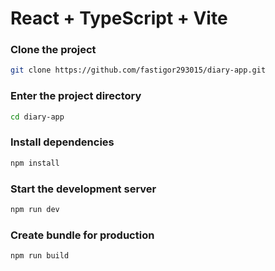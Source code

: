 # React + TypeScript + Vite

### Clone the project

```bash
git clone https://github.com/fastigor293015/diary-app.git
```

### Enter the project directory

```bash
cd diary-app
```

### Install dependencies

```bash
npm install
```

### Start the development server

```bash
npm run dev
```

### Create bundle for production

```bash
npm run build
```
